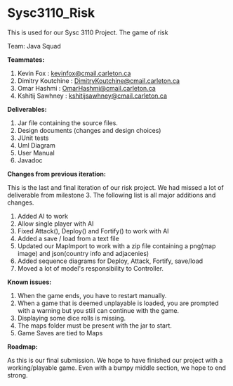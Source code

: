 # Sysc3110_Risk
This is used for our Sysc 3110 Project. The game of risk

Team: Java Squad


__Teammates:__
1. Kevin Fox : kevinfox@cmail.carleton.ca
2. Dimitry Koutchine : DimitryKoutchine@cmail.carleton.ca
3. Omar Hashmi : OmarHashmi@cmail.carleton.ca
4. Kshitij Sawhney : kshitijsawhney@cmail.carleton.ca

__Deliverables:__
1. Jar file containing the source files.
2. Design documents (changes and design choices)
3. JUnit tests
4. Uml Diagram 
5. User Manual
6. Javadoc 

__Changes from previous iteration:__

This is the last and final iteration of our risk project. We had missed a lot of deliverable from milestone 3. 
The following list is all major additions and changes.
1. Added AI to work
2. Allow single player with AI
3. Fixed Attack(), Deploy() and Fortify() to work with AI
4. Added a save / load from a text file
5. Updated our MapImport to work with a zip file containing a png(map image) and json(country info and adjacenies)
6. Added sequence diagrams for Deploy, Attack, Fortify, save/load
7. Moved a lot of model's responsibility to Controller.

__Known issues:__

1. When the game ends, you have to restart manually. 
2. When a game that is deemed unplayable is loaded, you are prompted with a warning but you still can continue with the game.
3. Displaying some dice rolls is missing.
4. The maps folder must be present with the jar to start.
5. Game Saves are tied to Maps 

__Roadmap:__

As this is our final submission. We hope to have finished our project with a working/playable game. Even with a bumpy middle section, we hope to end strong.


